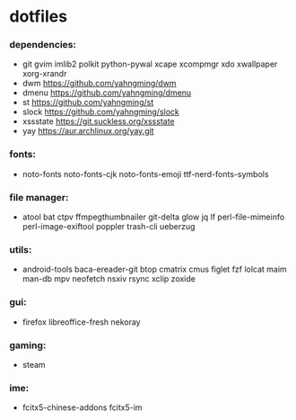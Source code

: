 # dotfiles

### dependencies:

- git gvim imlib2 polkit python-pywal xcape xcompmgr xdo xwallpaper xorg-xrandr
- dwm https://github.com/yahngming/dwm
- dmenu https://github.com/yahngming/dmenu
- st https://github.com/yahngming/st
- slock https://github.com/yahngming/slock
- xssstate https://git.suckless.org/xssstate
- yay https://aur.archlinux.org/yay.git

### fonts:
- noto-fonts noto-fonts-cjk noto-fonts-emoji ttf-nerd-fonts-symbols

### file manager:
- atool bat ctpv ffmpegthumbnailer git-delta glow jq lf perl-file-mimeinfo perl-image-exiftool poppler trash-cli ueberzug

### utils:
- android-tools baca-ereader-git btop cmatrix cmus figlet fzf lolcat maim man-db mpv neofetch nsxiv rsync xclip zoxide

### gui:
- firefox libreoffice-fresh nekoray

### gaming:
- steam

### ime:
- fcitx5-chinese-addons fcitx5-im
